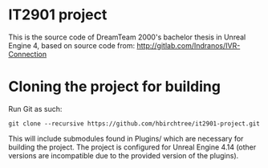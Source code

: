 # IT2901 project


This is the source code of DreamTeam 2000's bachelor thesis in Unreal Engine 4, based on source code from:
http://gitlab.com/Indranos/IVR-Connection

# Cloning the project for building
Run Git as such:

    git clone --recursive https://github.com/hbirchtree/it2901-project.git

This will include submodules found in Plugins/ which are necessary for building the project.
The project is configured for Unreal Engine 4.14 (other versions are incompatible due to the provided version of the plugins).
